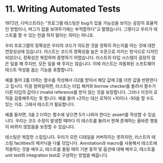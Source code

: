 # 11. Writing Automated Tests

1972년, 다익스트라는 "프로그램 테스팅은 bug가 있을 가능성을 보이는 굉장히
효율적인 방법이나, 버그가 없을 보여주기에는 부적합하다"고 말했습니다. 그렇다고
우리가 테스트를 할 수 있는 만큼 하지 말라는 의미는 아니죠.

우리 프로그램의 정확성은 우리의 코드가 의도한 것을 정확히 하는지를 아는 것에
대한 연장성상에 있습니다. 러스트는 코드의 정확성을 높은 수준으로 지키는 방식으로
디자인되었으나, 정확성은 복잡하며 증명하기 어렵습니다. 러스트의 타입 시스템이
굉장히 많은 일을 해 주지만, 모든 일을 해 주지는 않습니다. 이에 러스트는 자동화된
소프트웨어 테스트 작성을 돕는 기능을 포함합니다.

예를 들어 2를 더하는 함수를 작성해서 i32를 받아서 해당 값에 2를 더한 값을
반환한다고 칩시다. 이걸 컴파일하면, 러스트는 타입 체커와 borrow checker를 돌려서
함수가 다른 타입의 값이나 invalid reference를 받지 않는 것을 보장합니다. 그러나
이것이 로직을 검증해주지는 못 합니다. 예를 들어 +2하는 대신 로직이 +10이나 -50을
할 수도 있는 거죠. 그래서 테스트가 필요합니다.

예를 들자면, 3을 2 더하는 함수에 넣으면 5가 나와야 한다는 assert를 작성할 수
있습니다. 우리는 코드 수정이 발생할 때마다 이 테스트를 돌려서 현재 존재하는
올바른 행동이 바뀌지 않았음을 보장할 수 있습니다.

테스팅은 복잡한 스킬입니다. 우리가 모든 디테일을 커버하지는 못하지만, 러스트의
테스팅 facilities의 메커닉을 다룰 덧입니다. Annotation과 macro를 사용해서
테스트에 적용하는 것을 배우고, 테스트를 돌릴 때의 기본 동작 및 옵션에 대해
배우고, 테스트를 unit test와 integration test로 구성하는 방법을 배웁니다.
